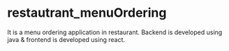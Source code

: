 # restautrant_menuOrdering
It is a menu ordering application in restaurant. Backend is developed using java &amp; frontend is developed using react.
